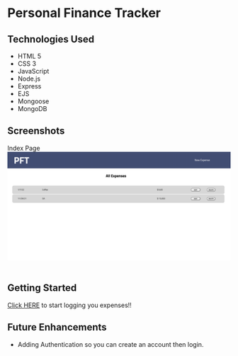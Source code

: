 # Personal Finance Tracker




## Technologies Used

* HTML 5
* CSS 3
* JavaScript
* Node.js
* Express
* EJS
* Mongoose
* MongoDB


## Screenshots 

Index Page
![](pictures/Index%20Page.png)
![]()


## Getting Started

[Click HERE]() to start logging you expenses!!


## Future Enhancements

* Adding Authentication so you can create an account then login.
